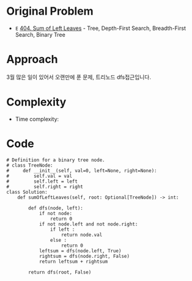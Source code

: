 # Original Problem
<!-- Describe your first thoughts on how to solve this problem. -->
* `E` [404. Sum of Left Leaves](https://leetcode.com/problems/sum-of-left-leaves/description) - Tree, Depth-First Search, Breadth-First Search, Binary Tree

# Approach
<!-- Describe your approach to solving the problem. -->
3월 많은 일이 있어서 오랜만에 푼 문제, 트리노드 dfs접근입니다.
# Complexity
- Time complexity:
<!-- Add your time complexity here, e.g. $$O(n)$$ -->

<!-- Add your space complexity here, e.g. $$O(n)$$ -->


# Code

```python3
# Definition for a binary tree node.
# class TreeNode:
#     def __init__(self, val=0, left=None, right=None):
#         self.val = val
#         self.left = left
#         self.right = right
class Solution:
    def sumOfLeftLeaves(self, root: Optional[TreeNode]) -> int:

        def dfs(node, left):
            if not node:
                return 0
            if not node.left and not node.right:
                if left :
                    return node.val
                else :
                    return 0
            leftsum = dfs(node.left, True)
            rightsum = dfs(node.right, False)
            return leftsum + rightsum

        return dfs(root, False)
```
